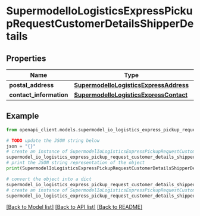 # SupermodelIoLogisticsExpressPickupRequestCustomerDetailsShipperDetails


## Properties

Name | Type | Description | Notes
------------ | ------------- | ------------- | -------------
**postal_address** | [**SupermodelIoLogisticsExpressAddress**](SupermodelIoLogisticsExpressAddress.md) |  | 
**contact_information** | [**SupermodelIoLogisticsExpressContact**](SupermodelIoLogisticsExpressContact.md) |  | 

## Example

```python
from openapi_client.models.supermodel_io_logistics_express_pickup_request_customer_details_shipper_details import SupermodelIoLogisticsExpressPickupRequestCustomerDetailsShipperDetails

# TODO update the JSON string below
json = "{}"
# create an instance of SupermodelIoLogisticsExpressPickupRequestCustomerDetailsShipperDetails from a JSON string
supermodel_io_logistics_express_pickup_request_customer_details_shipper_details_instance = SupermodelIoLogisticsExpressPickupRequestCustomerDetailsShipperDetails.from_json(json)
# print the JSON string representation of the object
print(SupermodelIoLogisticsExpressPickupRequestCustomerDetailsShipperDetails.to_json())

# convert the object into a dict
supermodel_io_logistics_express_pickup_request_customer_details_shipper_details_dict = supermodel_io_logistics_express_pickup_request_customer_details_shipper_details_instance.to_dict()
# create an instance of SupermodelIoLogisticsExpressPickupRequestCustomerDetailsShipperDetails from a dict
supermodel_io_logistics_express_pickup_request_customer_details_shipper_details_from_dict = SupermodelIoLogisticsExpressPickupRequestCustomerDetailsShipperDetails.from_dict(supermodel_io_logistics_express_pickup_request_customer_details_shipper_details_dict)
```
[[Back to Model list]](../README.md#documentation-for-models) [[Back to API list]](../README.md#documentation-for-api-endpoints) [[Back to README]](../README.md)


